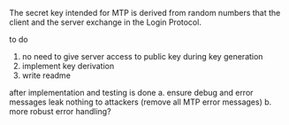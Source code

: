 The secret key intended for MTP is derived from random numbers that the client and the server exchange in the Login Protocol. 

to do 
1. no need to give server access to public key during key generation 
2. implement key derivation
3. write readme

after implementation and testing is done
a. ensure debug and error messages leak nothing to attackers (remove all MTP error messages)
b. more robust error handling?

